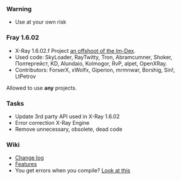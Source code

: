### Warning
* Use at your own risk

### Fray 1.6.02 
* X-Ray 1.6.02.f Project [an offshoot of the Im-Dex](https://github.com/Im-dex/xray-162).
* Used code: SkyLoader, RayTwitty, Tron, Abramcumner, Shoker, Полтергейст, KD, Alundaio, Kolmogor, RvP, alpet, OpenXRay.
* Contributors: ForserX, xWolfx, Giperion, mrmnwar, Borshig, Sin!, LtPetrov

Allowed to use **any** projects.

### Tasks
* Update 3rd party API used in X-Ray 1.6.02
* Error correction X-Ray Engine
* Remove unnecessary, obsolete, dead code

### Wiki
* [Change log](https://github.com/ForserX/FRay-Project/wiki)
* [Features](https://github.com/ForserX/FRay-Project/wiki/Features)
* You get errors when you compile? [Look at this](https://github.com/ForserX/FRay-Project/wiki/Compile-Errors)
